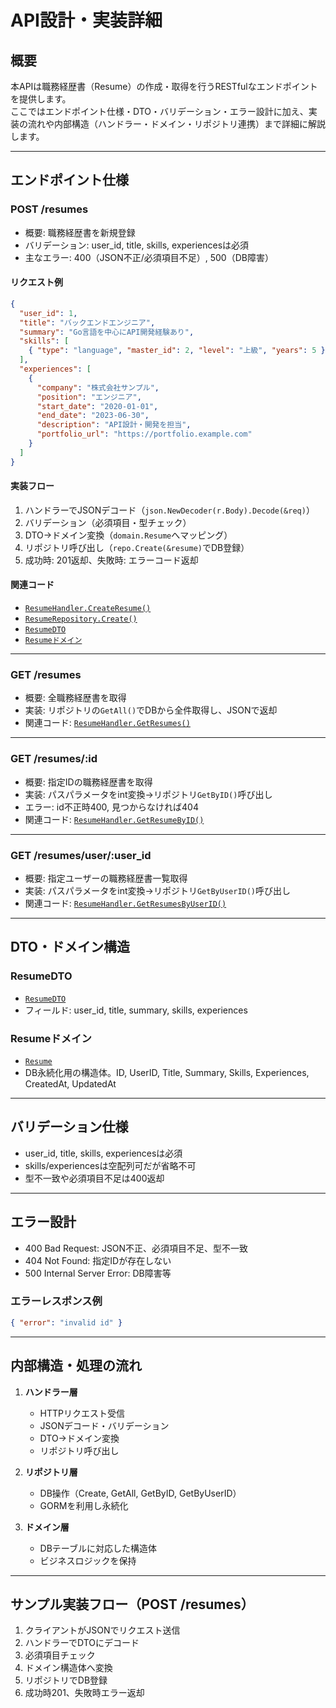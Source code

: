 # API設計・実装詳細

## 概要

本APIは職務経歴書（Resume）の作成・取得を行うRESTfulなエンドポイントを提供します。  
ここではエンドポイント仕様・DTO・バリデーション・エラー設計に加え、実装の流れや内部構造（ハンドラー・ドメイン・リポジトリ連携）まで詳細に解説します。

---

## エンドポイント仕様

### POST /resumes

- 概要: 職務経歴書を新規登録
- バリデーション: user_id, title, skills, experiencesは必須
- 主なエラー: 400（JSON不正/必須項目不足）, 500（DB障害）

#### リクエスト例
```json
{
  "user_id": 1,
  "title": "バックエンドエンジニア",
  "summary": "Go言語を中心にAPI開発経験あり",
  "skills": [
    { "type": "language", "master_id": 2, "level": "上級", "years": 5 }
  ],
  "experiences": [
    {
      "company": "株式会社サンプル",
      "position": "エンジニア",
      "start_date": "2020-01-01",
      "end_date": "2023-06-30",
      "description": "API設計・開発を担当",
      "portfolio_url": "https://portfolio.example.com"
    }
  ]
}
```

#### 実装フロー
1. ハンドラーでJSONデコード（`json.NewDecoder(r.Body).Decode(&req)`）
2. バリデーション（必須項目・型チェック）
3. DTO→ドメイン変換（`domain.Resume`へマッピング）
4. リポジトリ呼び出し（`repo.Create(&resume)`でDB登録）
5. 成功時: 201返却、失敗時: エラーコード返却

#### 関連コード
- [`ResumeHandler.CreateResume()`](services/hidden_waza/internal/handler/resume_handler.go:23)
- [`ResumeRepository.Create()`](services/hidden_waza/internal/repository/resume_repository.go:17)
- [`ResumeDTO`](services/hidden_waza/api/v1/dto/resume_dto.go:19)
- [`Resumeドメイン`](services/hidden_waza/internal/domain/resume.go:6)

---

### GET /resumes

- 概要: 全職務経歴書を取得
- 実装: リポジトリの`GetAll()`でDBから全件取得し、JSONで返却
- 関連コード: [`ResumeHandler.GetResumes()`](services/hidden_waza/internal/handler/resume_handler.go:73)

---

### GET /resumes/:id

- 概要: 指定IDの職務経歴書を取得
- 実装: パスパラメータをint変換→リポジトリ`GetByID()`呼び出し
- エラー: id不正時400, 見つからなければ404
- 関連コード: [`ResumeHandler.GetResumeByID()`](services/hidden_waza/internal/handler/resume_handler.go:82)

---

### GET /resumes/user/:user_id

- 概要: 指定ユーザーの職務経歴書一覧取得
- 実装: パスパラメータをint変換→リポジトリ`GetByUserID()`呼び出し
- 関連コード: [`ResumeHandler.GetResumesByUserID()`](services/hidden_waza/internal/handler/resume_handler.go:95)

---

## DTO・ドメイン構造

### ResumeDTO
- [`ResumeDTO`](services/hidden_waza/api/v1/dto/resume_dto.go:19)
- フィールド: user_id, title, summary, skills, experiences

### Resumeドメイン
- [`Resume`](services/hidden_waza/internal/domain/resume.go:6)
- DB永続化用の構造体。ID, UserID, Title, Summary, Skills, Experiences, CreatedAt, UpdatedAt

---

## バリデーション仕様

- user_id, title, skills, experiencesは必須
- skills/experiencesは空配列可だが省略不可
- 型不一致や必須項目不足は400返却

---

## エラー設計

- 400 Bad Request: JSON不正、必須項目不足、型不一致
- 404 Not Found: 指定IDが存在しない
- 500 Internal Server Error: DB障害等

### エラーレスポンス例
```json
{ "error": "invalid id" }
```

---

## 内部構造・処理の流れ

1. **ハンドラー層**  
   - HTTPリクエスト受信
   - JSONデコード・バリデーション
   - DTO→ドメイン変換
   - リポジトリ呼び出し

2. **リポジトリ層**  
   - DB操作（Create, GetAll, GetByID, GetByUserID）
   - GORMを利用し永続化

3. **ドメイン層**  
   - DBテーブルに対応した構造体
   - ビジネスロジックを保持

---

## サンプル実装フロー（POST /resumes）

1. クライアントがJSONでリクエスト送信
2. ハンドラーでDTOにデコード
3. 必須項目チェック
4. ドメイン構造体へ変換
5. リポジトリでDB登録
6. 成功時201、失敗時エラー返却
